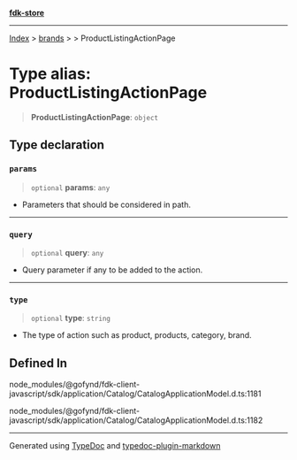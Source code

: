 [**fdk-store**](../../../README.md)
***

[Index](../../../API.md) > [brands](../../README.md) > [<internal>](../README.md) > ProductListingActionPage

# Type alias: ProductListingActionPage

> **ProductListingActionPage**: `object`

## Type declaration

### `params`

> `optional` **params**: `any`

- Parameters that should be considered in path.

***

### `query`

> `optional` **query**: `any`

- Query parameter if any to be added to the action.

***

### `type`

> `optional` **type**: `string`

- The type of action such as product, products,
category, brand.

## Defined In

node\_modules/@gofynd/fdk-client-javascript/sdk/application/Catalog/CatalogApplicationModel.d.ts:1181

node\_modules/@gofynd/fdk-client-javascript/sdk/application/Catalog/CatalogApplicationModel.d.ts:1182

***
Generated using [TypeDoc](https://typedoc.org/) and [typedoc-plugin-markdown](https://www.npmjs.com/package/typedoc-plugin-markdown)
